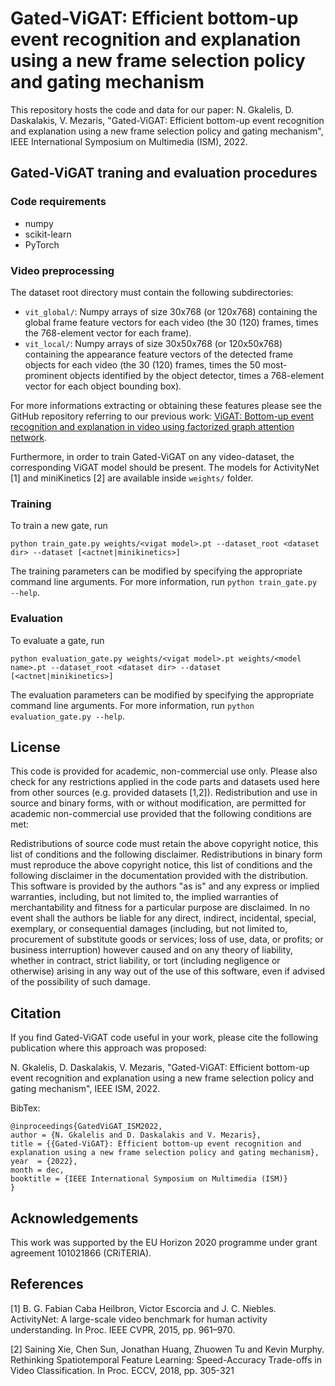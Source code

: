 # Gated-ViGAT: Efficient bottom-up event recognition and explanation using a new frame selection policy and gating mechanism

This repository hosts the code and data for our paper: N. Gkalelis, D. Daskalakis, V. Mezaris, "Gated-ViGAT: Efficient bottom-up event recognition and explanation using a new frame selection policy and gating mechanism", IEEE International Symposium on Multimedia (ISM), 2022.

## Gated-ViGAT traning and evaluation procedures

### Code requirements

* numpy
* scikit-learn
* PyTorch

### Video preprocessing

The dataset root directory must contain the following subdirectories:
 * ```vit_global/```: Numpy arrays of size 30x768 (or 120x768) containing the global frame feature vectors for each video (the 30 (120) frames, times the 768-element vector for each frame).
  * ```vit_local/```: Numpy arrays of size 30x50x768 (or 120x50x768) containing the appearance feature vectors of the detected frame objects for each video (the 30 (120) frames, times the 50 most-prominent objects identified by the object detector, times a 768-element vector for each object bounding box).

For more informations extracting or obtaining these features please see the GitHub repository referring to our previous work: <a href="https://github.com/bmezaris/ViGAT" target="_blank">ViGAT: Bottom-up event recognition and explanation in video using factorized graph attention network</a>.

Furthermore, in order to train Gated-ViGAT on any video-dataset, the corresponding ViGAT model should be present. 
The models for ActivityNet [1] and miniKinetics [2] are available inside ```weights/``` folder.

### Training

To train a new gate, run 
```
python train_gate.py weights/<vigat model>.pt --dataset_root <dataset dir> --dataset [<actnet|minikinetics>]
```

The training parameters can be modified by specifying the appropriate command line arguments. For more information, run ```python train_gate.py --help```.

### Evaluation

To evaluate a gate, run
```
python evaluation_gate.py weights/<vigat model>.pt weights/<model name>.pt --dataset_root <dataset dir> --dataset [<actnet|minikinetics>]
```
Τhe evaluation parameters can be modified by specifying the appropriate command line arguments. For more information, run ```python evaluation_gate.py --help```.


## License
This code is provided for academic, non-commercial use only. Please also check for any restrictions applied in the code parts and datasets used here from other sources (e.g. provided datasets [1,2]). Redistribution and use in source and binary forms, with or without modification, are permitted for academic non-commercial use provided that the following conditions are met:

Redistributions of source code must retain the above copyright notice, this list of conditions and the following disclaimer. Redistributions in binary form must reproduce the above copyright notice, this list of conditions and the following disclaimer in the documentation provided with the distribution. This software is provided by the authors "as is" and any express or implied warranties, including, but not limited to, the implied warranties of merchantability and fitness for a particular purpose are disclaimed. In no event shall the authors be liable for any direct, indirect, incidental, special, exemplary, or consequential damages (including, but not limited to, procurement of substitute goods or services; loss of use, data, or profits; or business interruption) however caused and on any theory of liability, whether in contract, strict liability, or tort (including negligence or otherwise) arising in any way out of the use of this software, even if advised of the possibility of such damage.

## Citation

If you find Gated-ViGAT code useful in your work, please cite the following publication where this approach was proposed:

N. Gkalelis, D. Daskalakis, V. Mezaris, "Gated-ViGAT: Efficient bottom-up event recognition and explanation using a new frame selection policy and gating mechanism", IEEE ISM, 2022.

BibTex:
```
@inproceedings{GatedViGAT_ISM2022,
author = {N. Gkalelis and D. Daskalakis and V. Mezaris},
title = {{Gated-ViGAT}: Efficient bottom-up event recognition and explanation using a new frame selection policy and gating mechanism},
year  = {2022},
month = dec,
booktitle = {IEEE International Symposium on Multimedia (ISM)}
}
```

## Acknowledgements

This work was supported by the EU Horizon 2020 programme under grant agreement 101021866 (CRiTERIA).

## References

[1] B. G. Fabian Caba Heilbron, Victor Escorcia and J. C. Niebles. ActivityNet: A large-scale video benchmark for human activity understanding. In Proc. IEEE CVPR, 2015, pp. 961–970.

[2]  Saining Xie, Chen Sun, Jonathan Huang, Zhuowen Tu and Kevin Murphy. Rethinking Spatiotemporal Feature Learning: Speed-Accuracy Trade-offs in Video Classification. In Proc. ECCV, 2018, pp. 305-321
